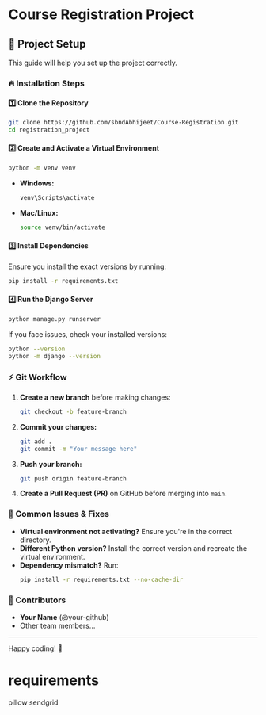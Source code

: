 # Course Registration Project

## 🚀 Project Setup
This guide will help you set up the project correctly.



### 🔥 Installation Steps
#### 1️⃣ Clone the Repository
```sh
git clone https://github.com/sbndAbhijeet/Course-Registration.git
cd registration_project
```

#### 2️⃣ Create and Activate a Virtual Environment
```sh
python -m venv venv
```
- **Windows:**
  ```sh
  venv\Scripts\activate
  ```
- **Mac/Linux:**
  ```sh
  source venv/bin/activate
  ```

#### 3️⃣ Install Dependencies
Ensure you install the exact versions by running:
```sh
pip install -r requirements.txt
```

#### 4️⃣ Run the Django Server
```sh
python manage.py runserver
```


If you face issues, check your installed versions:
```sh
python --version
python -m django --version
```

### ⚡ Git Workflow
1. **Create a new branch** before making changes:
   ```sh
   git checkout -b feature-branch
   ```
2. **Commit your changes:**
   ```sh
   git add .
   git commit -m "Your message here"
   ```
3. **Push your branch:**
   ```sh
   git push origin feature-branch
   ```
4. **Create a Pull Request (PR)** on GitHub before merging into `main`.

### 🛑 Common Issues & Fixes
- **Virtual environment not activating?** Ensure you're in the correct directory.
- **Different Python version?** Install the correct version and recreate the virtual environment.
- **Dependency mismatch?** Run:
  ```sh
  pip install -r requirements.txt --no-cache-dir
  ```

### 📌 Contributors
- **Your Name** (@your-github)
- Other team members...

---
Happy coding! 🚀



# requirements
pillow
sendgrid